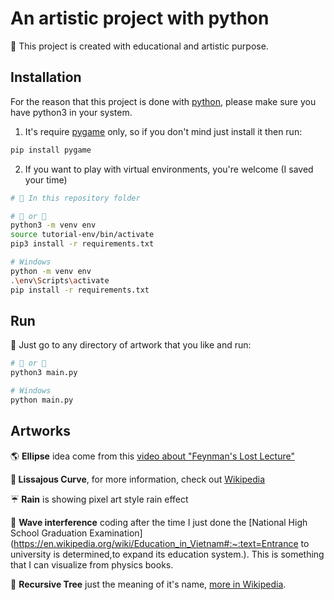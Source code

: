 # An artistic project with python

🎨 This project is created with educational and artistic purpose.

## Installation

For the reason that this project is done with [python](https://www.python.org/), please make sure you have python3 in your system.

1. It's require [pygame](https://www.pygame.org/) only, so if you don't mind just install it then run:

```bash
pip install pygame
```

2. If you want to play with virtual environments, you're welcome (I saved your time)

```bash
# 📁 In this repository folder

# 🐧 or 🍎
python3 -m venv env
source tutorial-env/bin/activate
pip3 install -r requirements.txt

# Windows
python -m venv env
.\env\Scripts\activate
pip install -r requirements.txt
```

## Run

📁 Just go to any directory of artwork that you like and run:

```bash
# 🐧 or 🍎
python3 main.py

# Windows
python main.py
```

## Artworks

🌎 **Ellipse** idea come from this [video about "Feynman's Lost Lecture"](https://youtu.be/xdIjYBtnvZU)

**🍤 Lissajous Curve**, for more information, check out [Wikipedia](https://en.wikipedia.org/wiki/Lissajous_curve)

☔ **Rain** is showing pixel art style rain effect

🌊 **Wave interference** coding after the time I just done the [National High School Graduation Examination](https://en.wikipedia.org/wiki/Education_in_Vietnam#:~:text=Entrance to university is determined,to expand its education system.). This is something that I can visualize from physics books.

🌴 **Recursive Tree** just the meaning of it's name, [more in Wikipedia](https://en.wikipedia.org/wiki/Recursive_tree).
